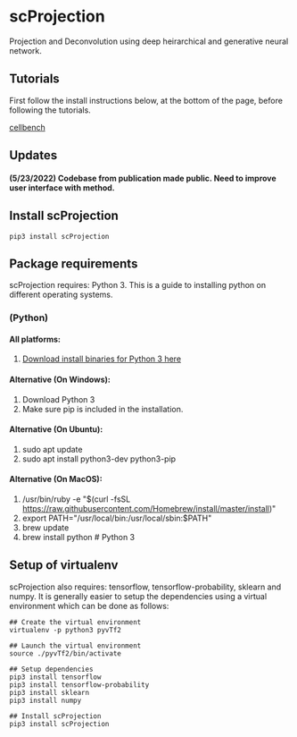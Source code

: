 # scProjection

Projection and Deconvolution using deep heirarchical and generative neural network.

## Tutorials

First follow the install instructions below, at the bottom of the page, before following the tutorials.

[cellbench](https://github.com/quon-titative-biology/examples/blob/master/scAlign_paired_alignment/scAlign_kowalcyzk_et_al.md)

## Updates

#### (5/23/2022) Codebase from publication made public. Need to improve user interface with method.

## Install scProjection
```shell
pip3 install scProjection
```

## Package requirements

scProjection requires: Python 3. This is a guide to installing python on different operating systems.

### (Python)
  #### All platforms:
  1. [Download install binaries for Python 3 here](https://www.python.org/downloads/release/)
  #### Alternative (On Windows):
  1. Download Python 3
  2. Make sure pip is included in the installation.

  #### Alternative (On Ubuntu):
  1. sudo apt update
  2. sudo apt install python3-dev python3-pip

  #### Alternative (On MacOS):
  1. /usr/bin/ruby -e "$(curl -fsSL https://raw.githubusercontent.com/Homebrew/install/master/install)"
  2. export PATH="/usr/local/bin:/usr/local/sbin:$PATH"
  3. brew update
  4. brew install python  # Python 3

## Setup of virtualenv

scProjection also requires: tensorflow, tensorflow-probability, sklearn and numpy. It is generally easier to setup the dependencies using a virtual environment which can be done as follows:

```shell
## Create the virtual environment
virtualenv -p python3 pyvTf2

## Launch the virtual environment
source ./pyvTf2/bin/activate

## Setup dependencies
pip3 install tensorflow
pip3 install tensorflow-probability
pip3 install sklearn
pip3 install numpy

## Install scProjection
pip3 install scProjection
```
